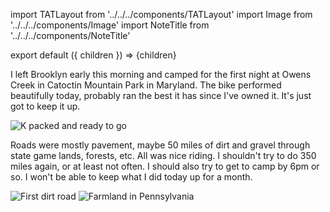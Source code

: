 import TATLayout from '../../../components/TATLayout'
import Image from '../../../components/Image'
import NoteTitle from '../../../components/NoteTitle'

export default ({ children }) => <TATLayout next="2018-08-19" >{children}</TATLayout>

<NoteTitle
  title="August 18, 2018 &mdash; New York &#8594; New Jersey &#8594; Pennsylvania &#8594; Maryland"
  subtitle="345 miles"
/>

I left Brooklyn early this morning and camped for the first night at Owens Creek in Catoctin Mountain Park in Maryland. The bike performed beautifully today, probably ran the best it has since I've owned it. It's just got to keep it up.

<Image src="https://s3.amazonaws.com/tat.honkytonk.in/01/IMG_2484.jpg" alt="K packed and ready to go" />

Roads were mostly pavement, maybe 50 miles of dirt and gravel through state game lands, forests, etc. All was nice riding. I shouldn't try to do 350 miles again, or at least not often. I should also try to get to camp by 6pm or so. I won't be able to keep what I did today up for a month.

<Image src="https://s3.amazonaws.com/tat.honkytonk.in/01/IMG_2488.jpg" alt="First dirt road" />
<Image src="https://s3.amazonaws.com/tat.honkytonk.in/01/IMG_2489.jpg" alt="Farmland in Pennsylvania" />
